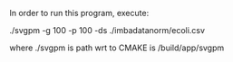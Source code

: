 In order to run this program, execute:

./svgpm -g 100 -p 100 -ds ./imbadatanorm/ecoli.csv

where ./svgpm is path wrt to CMAKE is /build/app/svgpm